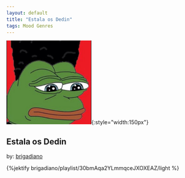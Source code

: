 ```yaml
---
layout: default
title: "Estala os Dedin"
tags: Mood Genres
---
```

![Pepe](/assets/img/dedin.png){:style="width:150px"}
## Estala os Dedin
by: [brigadiano](https://open.spotify.com/user/brigadiano)



{%jektify brigadiano/playlist/30bmAqa2YLmmqceJXOXEAZ/light %}